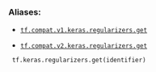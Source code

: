 

### Aliases:

- [ `tf.compat.v1.keras.regularizers.get` ](/api_docs/python/tf/keras/regularizers/get)

- [ `tf.compat.v2.keras.regularizers.get` ](/api_docs/python/tf/keras/regularizers/get)



```
 tf.keras.regularizers.get(identifier)
 
```

